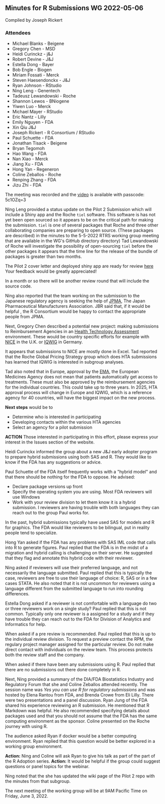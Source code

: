 ## Minutes for R Submissions WG 2022-05-06
Compiled by Joseph Rickert

### Attendees 

* Michael Blanks - Beigene
* Gregory Chen - MSD
* Heidi Curinckz - j&J
* Robert Devine - J&J 
* Estella Dong - Bayer
* Bob Engle - Biogen
* Miriam Fossati - Merck 
* Steven Haesendonckx - J&J
* Ryan Johnson - RStudio 
* Ning Leng - Genentech  
* Tadeusz Lewandowski - Roche 
* Shannon Lewos - BNiogene 
* Yiwen Luo - Merck
* Michael Mayer - RStudio 
* Eric Nantz - Lilly 
* Emily Nguyen - FDA
* Xin Qiu J&J
* Joseph Rickert - R Consortium / RStudio
* Paul Schuette - FDA 
* Jonathan Tisack - Beigene
* Bryan Tegomoh 
* Hao Wang - FDA
* Nan Xiao - Merck  
* Jiang Xu - FDA
* Hong Yan - Regeneron 
* Coline Zeballos - Roche 
* Renping Zhang - FDA
* Jizu Zhi - FDA


The meeting was recorded and the [video](https://rstudio.zoom.us/rec/share/p0Eq_hDyILo2lJfh6EVlsdVTSEqydWv_PXzL5vIbGsfQYrC1uzV8Ek8FmQUWU6OM.IdeQOjmtWjj74Ssn) is available with passcode: 5c1OZq=3

Ning Leng provided a status update on the Pilot 2 Submission which will include a Shiny app and the Roche `tiel` software. This software is has not yet been open sourced so it appears to be on the critical path for making the submission. `tiel` is one of several packages that Roche and three other collaborating companies are preparing to open source. (These packages are described) in the minutes to the 5-5-2022 RTRS working group meeting that are available in the WG's GitHub directory directory) Tad Lewandowski of Roche will investigate the possibility of open-sourcing `tiel` before the other packages it appears that the time line for the release of the bundle of packages is greater than two months.

The  Pilot 2 cover letter and deployed shiny app are ready for review [here](https://github.com/RConsortium/submissions-wg/issues/80) Your feedback would be greatly appreciated!

In a month or so there will be another review round that will include the source code.

Ning also reported that the team working on the submission to the Japanese regulatory agency is seeking the help of [JPMA](https://www.jpma.or.jp/english/index.html), The Japan Pharmaceutical Manufacturers Association. JBR said that, if it would be helpful , the R Consortium would be happy to contact the appropriate people from JPMA.

Next, Gregory Chen described a potential new project: making submissions to Reimbursement Agencies in an [Health Technology Assessment](https://www.nlm.nih.gov/nichsr/hta101/ta10103.html) environment. These would be country specific efforts for example with [NICE](https://www.nice.org.uk/) in the U.K. or [IQWIG](https://www.iqwig.de/en/about-us/methods/results/hta-reports/) in Germany.

It appears that submissions to NICE are mostly done in Excel. Tad reported that the Roche Global Pricing Strategy group which does HTA submissions has learned that IQWIG is interested in subgroup analyses.

Tad also noted that in Europe, approval by the [EMA](https://www.ema.europa.eu/en), the European Medicines Agency does not mean that patients automatically get access to treatments. These must also be approved by the reimbursement agencies for the individual countries. This could take up to three years. In 2025, HTA approval process will change in Europe and IQWIG, which is a reference agency for 40 countries, will have the biggest impact on the new process.

**Next steps** would be to 
* Determine who is interested in participating
* Developing contacts within the various HTA agencies
* Select an agency for a pilot submission

**ACTION** Those interested in participating in this effort, please express your interest in the Issues section of the website.


Heidi Curinckx informed the group about a new J&J early adopter program to prepare hybrid submissions using both SAS and R. They would like to know if the FDA has any suggestions or advice. 

Paul Schuette of the FDA itself frequently works with a "hybrid model" and that there should be nothing for the FDA to oppose. He advised:

* Declare package versions up front
* Specify the operating system you are using. Most FDA reviewers will use Windows
* Work with your review division to let them know it is a hybrid submission. I reviewers are having trouble with both languages they can reach out to the group Paul works for. 

In the past, hybrid submissions typically have used SAS for models and R for graphics. The FDA would like reviewers to be bilingual, put in reality people tend to specialize. 

Hong Yan asked if the FDA has any problems with SAS IML code that calls into R to generate figures. Paul replied that the FDA is in the midst of a migration and hybrid calling is challenging on their server. He suggested that they flag and annotate this hybrid code with their reviewer.

Ning asked if reviewers will use their preferred language, and not necessarily the language submitted. Paul replied that this is typically the case, reviewers are free to use their language of choice: R, SAS or in a few cases STATA. He also noted that it is not uncommon for reviewers using a language different from the submitted language to run into rounding differences.

Estella Dong asked if a reviewer is not comfortable with a language do two or three reviewers work on a single study? Paul replied that this is not common. Typically only one reviewer is a assigned for a study and if they have trouble they can reach out to the FDA for Division of Analytics and Informatics for help.

When asked if a pre review is recommended. Paul replied that this is up to the individual review division. To request a preview contact the RPM, the regulary project manager assigned for the particular review. Do not make direct contact with individuals on the review team. This process protects both the review staff and the company.

When asked if there have been any submissions using R. Paul replied that there are no submissions out there done completely in R.

Next, Ning provided a summary of the DIA/FDA Biostatistics Industry and Regulatory Forum that she and Coline Zeballos attended recently. The session name was *Yes you can use R for regulatory submissions* and was hosted by Elena Rantou from FDA, and Brenda Crowe from Eli Lilly.  There were two presentations and a panel discussion. Ryan Jung of the FDA shared his experience reviewing an R submission. He mentioned that R Markdown was helpful. He also recommended specifying details about packages used and that you should not assume that the FDA has the same computing environment as the sponsor. Coline presented on the Roche journey with using R.

The audience asked Ryan if docker would be a better computing environment. Ryan replied that this question would be better explored in a working group environment.

**Action:** Ning and Coline will ask Ryan to give his talk as part of the part of the R Adoption series.
**Action:** It would be helpful if the group could suggest questions or panel topics for the webinar.

Ning noted that the she has updated the wiki page of the Pilot 2 repo with the minutes from that subgroup.

The next meeting of the working group will be at 9AM Pacific Time on Friday, June 3, 2022.

